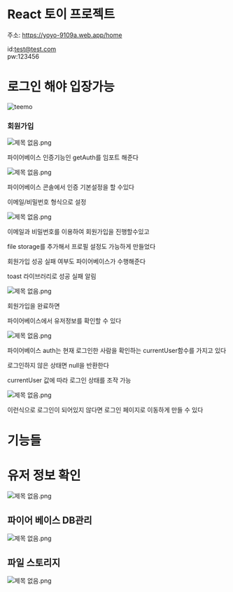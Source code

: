 # React 토이 프로젝트
주소: https://yoyo-9109a.web.app/home  

id:test@test.com    
pw:123456

# 로그인 해야 입장가능
![teemo](https://github.com/rnr9928/REACT/assets/97073355/f5826e18-bcf9-47cf-aeaa-e030fbf25919)

### 회원가입

![제목 없음.png](https://prod-files-secure.s3.us-west-2.amazonaws.com/95e5b05c-c8f2-4cfe-bbab-99aac56e3458/8e2a9a28-944a-43d8-a940-e35acc7d6254/%EC%A0%9C%EB%AA%A9_%EC%97%86%EC%9D%8C.png)

파이어베이스 인증기능인  getAuth를 임포트 해준다

![제목 없음.png](https://prod-files-secure.s3.us-west-2.amazonaws.com/95e5b05c-c8f2-4cfe-bbab-99aac56e3458/ebacedcb-974d-4ed9-a488-7c32966d8823/%EC%A0%9C%EB%AA%A9_%EC%97%86%EC%9D%8C.png)

파이어베이스 콘솔에서 인증 기본설정을 할 수있다

이메일/비밀번호 형식으로 설정

![제목 없음.png](https://prod-files-secure.s3.us-west-2.amazonaws.com/95e5b05c-c8f2-4cfe-bbab-99aac56e3458/c79bc951-6a3f-43d1-b63c-25af6e0dae54/%EC%A0%9C%EB%AA%A9_%EC%97%86%EC%9D%8C.png)

이메일과 비밀번호를 이용하여 회원가입을 진행할수있고

file storage를 추가해서 프로필 설정도 가능하게 만들었다

회원가입 성공 실패 여부도 파이어베이스가 수행해준다

toast 라이브러리로 성공 실패 알림 

![제목 없음.png](https://prod-files-secure.s3.us-west-2.amazonaws.com/95e5b05c-c8f2-4cfe-bbab-99aac56e3458/61651106-31b1-44b0-9bba-ca378b58c24f/%EC%A0%9C%EB%AA%A9_%EC%97%86%EC%9D%8C.png)

회원가입을 완료하면

파이어베이스에서 유저정보를 확인할 수 있다 

![제목 없음.png](https://prod-files-secure.s3.us-west-2.amazonaws.com/95e5b05c-c8f2-4cfe-bbab-99aac56e3458/0be2f32a-be43-4f0f-824f-711cd7c842c2/%EC%A0%9C%EB%AA%A9_%EC%97%86%EC%9D%8C.png)

파이어베이스 auth는 현재 로그인한 사람을 확인하는 currentUser함수를 가지고 있다

로그인하지 않은 상태면 null을 반환한다

currentUser 값에 따라 로그인 상태를 조작 가능

![제목 없음.png](https://prod-files-secure.s3.us-west-2.amazonaws.com/95e5b05c-c8f2-4cfe-bbab-99aac56e3458/aed62cbf-f102-4fce-b6a4-cbb4c2303b7b/%EC%A0%9C%EB%AA%A9_%EC%97%86%EC%9D%8C.png)

이런식으로 로그인이 되어있지 않다면 로그인 페이지로 이동하게 만들 수 있다

# 기능들

[]()

# 유저 정보 확인

![제목 없음.png](https://prod-files-secure.s3.us-west-2.amazonaws.com/95e5b05c-c8f2-4cfe-bbab-99aac56e3458/5be49c8c-c0dc-4613-9e2c-74d9ec2b349d/%EC%A0%9C%EB%AA%A9_%EC%97%86%EC%9D%8C.png)

## 파이어 베이스 DB관리

![제목 없음.png](https://prod-files-secure.s3.us-west-2.amazonaws.com/95e5b05c-c8f2-4cfe-bbab-99aac56e3458/98a4fe96-7bec-4c26-8e3a-a362399fe7a9/%EC%A0%9C%EB%AA%A9_%EC%97%86%EC%9D%8C.png)

## 파일 스토리지
![제목 없음.png](https://prod-files-secure.s3.us-west-2.amazonaws.com/95e5b05c-c8f2-4cfe-bbab-99aac56e3458/d032cd8a-31de-492b-a5ed-b3a1c763612a/%EC%A0%9C%EB%AA%A9_%EC%97%86%EC%9D%8C.png)
